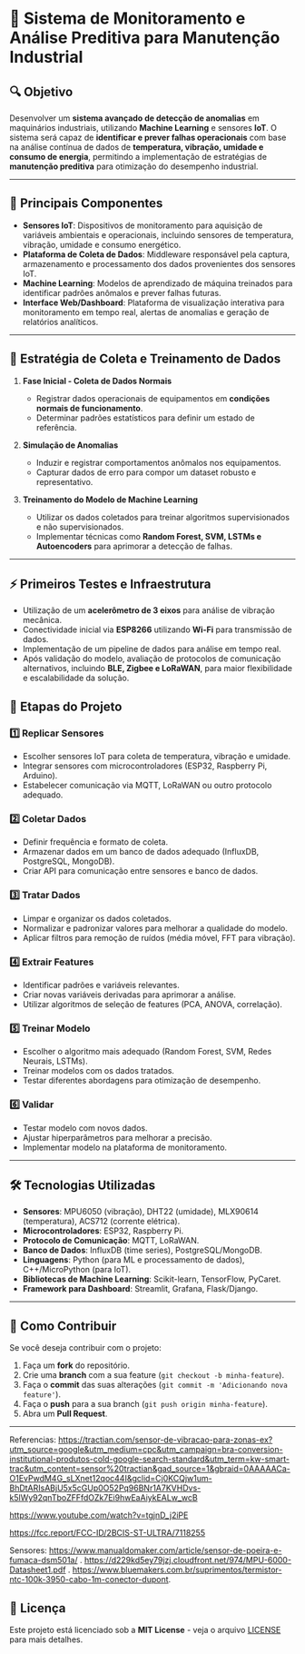 # 📌 Sistema de Monitoramento e Análise Preditiva para Manutenção Industrial

## 🔍 Objetivo
Desenvolver um **sistema avançado de detecção de anomalias** em maquinários industriais, utilizando **Machine Learning** e sensores **IoT**. O sistema será capaz de **identificar e prever falhas operacionais** com base na análise contínua de dados de **temperatura, vibração, umidade e consumo de energia**, permitindo a implementação de estratégias de **manutenção preditiva** para otimização do desempenho industrial.

---

## 🎯 Principais Componentes

- **Sensores IoT**: Dispositivos de monitoramento para aquisição de variáveis ambientais e operacionais, incluindo sensores de temperatura, vibração, umidade e consumo energético.
- **Plataforma de Coleta de Dados**: Middleware responsável pela captura, armazenamento e processamento dos dados provenientes dos sensores IoT.
- **Machine Learning**: Modelos de aprendizado de máquina treinados para identificar padrões anômalos e prever falhas futuras.
- **Interface Web/Dashboard**: Plataforma de visualização interativa para monitoramento em tempo real, alertas de anomalias e geração de relatórios analíticos.

---

## 🔬 Estratégia de Coleta e Treinamento de Dados
1. **Fase Inicial - Coleta de Dados Normais**
   - Registrar dados operacionais de equipamentos em **condições normais de funcionamento**.
   - Determinar padrões estatísticos para definir um estado de referência.

2. **Simulação de Anomalias**
   - Induzir e registrar comportamentos anômalos nos equipamentos.
   - Capturar dados de erro para compor um dataset robusto e representativo.

3. **Treinamento do Modelo de Machine Learning**
   - Utilizar os dados coletados para treinar algoritmos supervisionados e não supervisionados.
   - Implementar técnicas como **Random Forest, SVM, LSTMs e Autoencoders** para aprimorar a detecção de falhas.

---

## ⚡ Primeiros Testes e Infraestrutura
- Utilização de um **acelerômetro de 3 eixos** para análise de vibração mecânica.
- Conectividade inicial via **ESP8266** utilizando **Wi-Fi** para transmissão de dados.
- Implementação de um pipeline de dados para análise em tempo real.
- Após validação do modelo, avaliação de protocolos de comunicação alternativos, incluindo **BLE, Zigbee e LoRaWAN**, para maior flexibilidade e escalabilidade da solução.

## 📌 Etapas do Projeto

### 1️⃣ Replicar Sensores
- Escolher sensores IoT para coleta de temperatura, vibração e umidade.
- Integrar sensores com microcontroladores (ESP32, Raspberry Pi, Arduino).
- Estabelecer comunicação via MQTT, LoRaWAN ou outro protocolo adequado.

### 2️⃣ Coletar Dados
- Definir frequência e formato de coleta.
- Armazenar dados em um banco de dados adequado (InfluxDB, PostgreSQL, MongoDB).
- Criar API para comunicação entre sensores e banco de dados.

### 3️⃣ Tratar Dados
- Limpar e organizar os dados coletados.
- Normalizar e padronizar valores para melhorar a qualidade do modelo.
- Aplicar filtros para remoção de ruídos (média móvel, FFT para vibração).

### 4️⃣ Extrair Features
- Identificar padrões e variáveis relevantes.
- Criar novas variáveis derivadas para aprimorar a análise.
- Utilizar algoritmos de seleção de features (PCA, ANOVA, correlação).

### 5️⃣ Treinar Modelo
- Escolher o algoritmo mais adequado (Random Forest, SVM, Redes Neurais, LSTMs).
- Treinar modelos com os dados tratados.
- Testar diferentes abordagens para otimização de desempenho.

### 6️⃣ Validar
- Testar modelo com novos dados.
- Ajustar hiperparâmetros para melhorar a precisão.
- Implementar modelo na plataforma de monitoramento.

---

## 🛠 Tecnologias Utilizadas
- **Sensores**: MPU6050 (vibração), DHT22 (umidade), MLX90614 (temperatura), ACS712 (corrente elétrica).
- **Microcontroladores**: ESP32, Raspberry Pi.
- **Protocolo de Comunicação**: MQTT, LoRaWAN.
- **Banco de Dados**: InfluxDB (time series), PostgreSQL/MongoDB.
- **Linguagens**: Python (para ML e processamento de dados), C++/MicroPython (para IoT).
- **Bibliotecas de Machine Learning**: Scikit-learn, TensorFlow, PyCaret.
- **Framework para Dashboard**: Streamlit, Grafana, Flask/Django.

---

## 📢 Como Contribuir
Se você deseja contribuir com o projeto:
1. Faça um **fork** do repositório.
2. Crie uma **branch** com a sua feature (`git checkout -b minha-feature`).
3. Faça o **commit** das suas alterações (`git commit -m 'Adicionando nova feature'`).
4. Faça o **push** para a sua branch (`git push origin minha-feature`).
5. Abra um **Pull Request**.

---

Referencias:
https://tractian.com/sensor-de-vibracao-para-zonas-ex?utm_source=google&utm_medium=cpc&utm_campaign=bra-conversion-institutional-produtos-cold-google-search-standard&utm_term=kw-smart-trac&utm_content=sensor%20tractian&gad_source=1&gbraid=0AAAAACa-O1EvPwdM4G_sLXnet12qoc44I&gclid=Cj0KCQjw1um-BhDtARIsABjU5x5cGUp0O52Pq96BNr1A7KVHDvs-k5lWy92qnTboZFFfdOZk7Ei9hwEaAiykEALw_wcB

https://www.youtube.com/watch?v=tgjnD_j2iPE

https://fcc.report/FCC-ID/2BCIS-ST-ULTRA/7118255

Sensores:
https://www.manualdomaker.com/article/sensor-de-poeira-e-fumaca-dsm501a/ .
https://d229kd5ey79jzj.cloudfront.net/974/MPU-6000-Datasheet1.pdf .
https://www.bluemakers.com.br/suprimentos/termistor-ntc-100k-3950-cabo-1m-conector-dupont.

## 📜 Licença
Este projeto está licenciado sob a **MIT License** - veja o arquivo [LICENSE](LICENSE) para mais detalhes.
